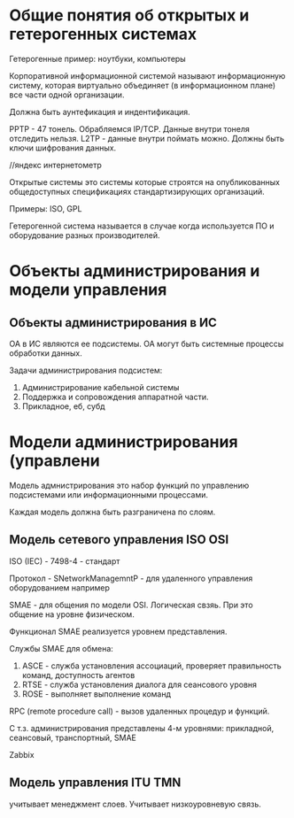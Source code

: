 # Общие понятия об открытых и гетерогенных системах

Гетерогенные пример: ноутбуки, компьютеры

Корпоративной информационной системой называют информационную систему, которая виртуально объединяет (в информационном плане) все части одной организации. 

Должна быть аунтефикация и индентификация. 

PPTP - 47 тонель. Обрабляемся IP/TCP. Данные внутри тонеля отследить нельзя. 
L2TP - данные внутри поймать можно. Должны быть ключи шифрования данных. 

//яндекс интернетометр

Открытые системы это системы которые строятся на опубликованных общедоступных спецификациях стандартизирующих организаций. 

Примеры: ISO, GPL 

Гетерогенной система называется в случае когда используется ПО и оборудование разных производителей. 

# Объекты администрирования и модели управления

## Объекты администрирования в ИС

ОА в ИС являются ее подсистемы. ОА могут быть системные процессы обработки данных.

Задачи администрирования подсистем:
1. Администрирование кабельной системы
2. Поддержка и сопровождения аппаратной части. 
3. Прикладное, еб, субд

# Модели администрирования (управлени

Модель адмнистрирования это набор функций по управлению подсистемами или информационными процессами. 

Каждая модель должна быть разграничена по слоям. 

## Модель сетевого управления ISO OSI

ISO (IEC) - 7498-4 - стандарт

Протокол - SNetworkManagemntP - для удаленного управления оборудованием например

SMAE - для общения по модели OSI. Логическая свзяь. При это общение на уровне физическом. 

Функционал SMAE реализуется уровнем представления. 

Службы SMAE для обмена: 
1. ASCE - служба установления ассоциаций, проверяет правильность команд, доступность агентов
2. RTSE - служба установления диалога для сеансового уровня
3. ROSE - выполняет выполнение команд

RPC (remote procedure call) - вызов удаленных процедур и функций. 

С т.з. администрирования представлены 4-м уровнями: прикладной, сеансовый, транспортный, SMAE

Zabbix

## Модель управления ITU TMN 

учитывает менеджмент слоев. Учитывает низкоуровневую связь. 
